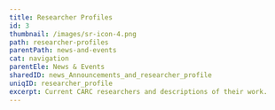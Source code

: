```yaml
---
title: Researcher Profiles
id: 3
thumbnail: /images/sr-icon-4.png
path: researcher-profiles
parentPath: news-and-events
cat: navigation
parentEle: News & Events
sharedID: news_Announcements_and_researcher_profile
uniqID: researcher_profile
excerpt: Current CARC researchers and descriptions of their work.
---
```

